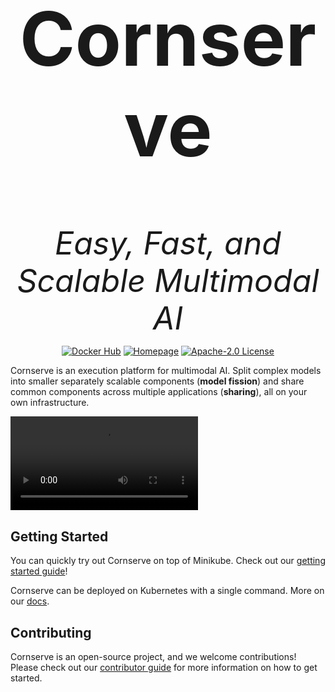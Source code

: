 <div align="center">
<h1 style="font-size: 120px">Cornserve</h1>
<i style="font-size: 50px">Easy, Fast, and Scalable Multimodal AI</i>

[![Docker Hub](https://badgen.net/docker/pulls/cornserve/gateway?icon=docker&label=Docker%20pulls)](https://hub.docker.com/r/cornserve/gateway)
[![Homepage](https://custom-icon-badges.demolab.com/badge/Docs-cornserve.ai-ffffff.svg?logo=home&logoColor=white&logoSource=feather)](https://cornserve.ai/)
[![Apache-2.0 License](https://custom-icon-badges.herokuapp.com/github/license/cornserve-ai/cornserve?logo=law)](/LICENSE)
</div>

Cornserve is an execution platform for multimodal AI.
Split complex models into smaller separately scalable components (**model fission**) and share common components across multiple applications (**sharing**), all on your own infrastructure.

<video src="https://github.com/cornserve-ai/cornserve/raw/refs/heads/master/docs/assets/video/cornserve.mp4"></video>


## Getting Started

You can quickly try out Cornserve on top of Minikube. Check out our [getting started guide](https://cornserve.ai/getting_started/)!

Cornserve can be deployed on Kubernetes with a single command. More on our [docs](https://cornserve.ai/getting_started/).


## Contributing

Cornserve is an open-source project, and we welcome contributions!
Please check out our [contributor guide](https://cornserve.ai/contributor_guide/) for more information on how to get started.
